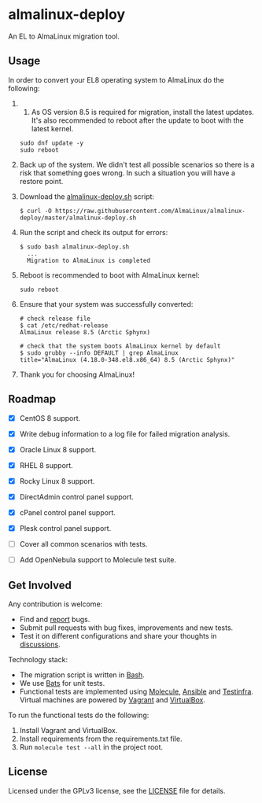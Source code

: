 # almalinux-deploy

An EL to AlmaLinux migration tool.


## Usage

In order to convert your EL8 operating system to AlmaLinux do the following:

1. 1. As OS version 8.5 is required for migration, install the latest updates. It's also recommended to reboot after the update to boot with the latest kernel.

    ```
    sudo dnf update -y
    sudo reboot
    ```

2. Back up of the system. We didn't test all possible scenarios so there
   is a risk that something goes wrong. In such a situation you will have a
   restore point.

3. Download the [almalinux-deploy.sh](almalinux-deploy.sh) script:

   ```shell
   $ curl -O https://raw.githubusercontent.com/AlmaLinux/almalinux-deploy/master/almalinux-deploy.sh
   ```

4. Run the script and check its output for errors:

   ```shell
   $ sudo bash almalinux-deploy.sh
     ...
     Migration to AlmaLinux is completed
   ```

5. Reboot is recommended to boot with AlmaLinux kernel:

    ```
    sudo reboot
    ```
  
6. Ensure that your system was successfully converted:

   ```shell
   # check release file
   $ cat /etc/redhat-release
   AlmaLinux release 8.5 (Arctic Sphynx)

   # check that the system boots AlmaLinux kernel by default
   $ sudo grubby --info DEFAULT | grep AlmaLinux
   title="AlmaLinux (4.18.0-348.el8.x86_64) 8.5 (Arctic Sphynx)"
   ```

7. Thank you for choosing AlmaLinux!


## Roadmap

* [x] CentOS 8 support.
* [x] Write debug information to a log file for failed migration analysis.
* [x] Oracle Linux 8 support.
* [x] RHEL 8 support.
* [x] Rocky Linux 8 support.
* [x] DirectAdmin control panel support.
* [x] cPanel control panel support.
* [x] Plesk control panel support.
* [ ] Cover all common scenarios with tests.
* [ ] Add OpenNebula support to Molecule test suite.


## Get Involved

Any contribution is welcome:

* Find and [report](https://github.com/AlmaLinux/almalinux-deploy/issues) bugs.
* Submit pull requests with bug fixes, improvements and new tests.
* Test it on different configurations and share your thoughts in
  [discussions](https://github.com/AlmaLinux/almalinux-deploy/discussions).

Technology stack:

* The migration script is written in [Bash](https://www.gnu.org/software/bash/).
* We use [Bats](https://github.com/bats-core/bats-core) for unit tests.
* Functional tests are implemented using
  [Molecule](https://github.com/ansible-community/molecule),
  [Ansible](https://github.com/ansible/ansible) and
  [Testinfra](https://github.com/pytest-dev/pytest-testinfra). Virtual machines
  are powered by [Vagrant](https://www.vagrantup.com/) and
  [VirtualBox](https://www.virtualbox.org/).

To run the functional tests do the following:

1. Install Vagrant and VirtualBox.
2. Install requirements from the requirements.txt file.
3. Run `molecule test --all` in the project root.


## License

Licensed under the GPLv3 license, see the [LICENSE](LICENSE) file for details.
